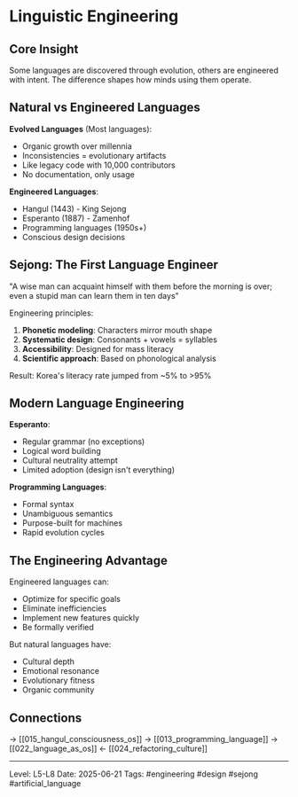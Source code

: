 # Linguistic Engineering
## Core Insight
Some languages are discovered through evolution, others are engineered with intent. The difference shapes how minds using them operate.

## Natural vs Engineered Languages

**Evolved Languages** (Most languages):
- Organic growth over millennia
- Inconsistencies = evolutionary artifacts
- Like legacy code with 10,000 contributors
- No documentation, only usage

**Engineered Languages**:
- Hangul (1443) - King Sejong
- Esperanto (1887) - Zamenhof
- Programming languages (1950s+)
- Conscious design decisions

## Sejong: The First Language Engineer

"A wise man can acquaint himself with them before the morning is over; even a stupid man can learn them in ten days"

Engineering principles:
1. **Phonetic modeling**: Characters mirror mouth shape
2. **Systematic design**: Consonants + vowels = syllables
3. **Accessibility**: Designed for mass literacy
4. **Scientific approach**: Based on phonological analysis

Result: Korea's literacy rate jumped from ~5% to >95%

## Modern Language Engineering

**Esperanto**:
- Regular grammar (no exceptions)
- Logical word building
- Cultural neutrality attempt
- Limited adoption (design isn't everything)

**Programming Languages**:
- Formal syntax
- Unambiguous semantics
- Purpose-built for machines
- Rapid evolution cycles

## The Engineering Advantage

Engineered languages can:
- Optimize for specific goals
- Eliminate inefficiencies
- Implement new features quickly
- Be formally verified

But natural languages have:
- Cultural depth
- Emotional resonance
- Evolutionary fitness
- Organic community

## Connections
→ [[015_hangul_consciousness_os]]
→ [[013_programming_language]]
→ [[022_language_as_os]]
← [[024_refactoring_culture]]

---
Level: L5-L8
Date: 2025-06-21
Tags: #engineering #design #sejong #artificial_language